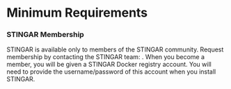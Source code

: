 <h1>Minimum Requirements</h1>

<h3>STINGAR Membership</h3>
STINGAR is available only to members of the STINGAR community. Request membership by contacting the STINGAR team: <info@forewarned.io>. When you become a member, you will be given a STINGAR Docker registry account. You will need to provide the username/password of this account when you install STINGAR.

